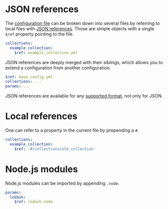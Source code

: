 # JSON references

The [configuration file](configuration.md#configuration-file) can be broken
down into several files by referring to local files with
[JSON references](https://tools.ietf.org/html/draft-pbryan-zyp-json-ref-03).
Those are simple objects with a single `$ref` property pointing to the file.

```yml
collections:
  example_collection:
    $ref: example_collection.yml
```

JSON references are deeply merged with their siblings, which allows you to
extend a configuration from another configuration.

```yml
$ref: base_config.yml
collections: ...
params: ...
```

JSON references are available for any [supported format](formats.md),
not only for JSON.

# Local references

One can refer to a property in the current file by prepending a `#`.

```yml
collections:
  example_collection:
    $ref: '#/collections/old_collection'
```

# Node.js modules

Node.js modules can be imported by appending `.node`.

```yml
params:
  lodash:
    $ref: lodash.node
```
